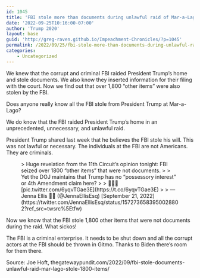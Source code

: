 ```yaml
---
id: 1045
title: 'FBI stole more than documents during unlawful raid of Mar-a-Lago – stole 1,800 other items as well'
date: '2022-09-25T10:16:00-07:00'
author: 'Trump 2020'
layout: base
guid: 'http://greg-raven.github.io/Impeachment-Chronicles/?p=1045'
permalink: /2022/09/25/fbi-stole-more-than-documents-during-unlawful-raid-of-mar-a-lago-stole-1800-other-items-as-well/
categories:
    - Uncategorized
---
```


We knew that the corrupt and criminal FBI raided President Trump’s home and stole documents. We also know they inserted information for their filing with the court. Now we find out that over 1,800 “other items” were also stolen by the FBI.

Does anyone really know all the FBI stole from President Trump at Mar-a-Lago?

We do know that the FBI raided President Trump’s home in an unprecedented, unnecessary, and unlawful raid.

President Trump shared last week that he believes the FBI stole his will. This was not lawful or necessary. The individuals at the FBI are not Americans. They are criminals.

<figure class="wp-block-embed is-type-rich is-provider-twitter wp-block-embed-twitter"><div class="wp-block-embed__wrapper">> Huge revelation from the 11th Circuit’s opinion tonight: FBI seized over 1800 “other items” that were not documents.  
>   
> Yet the DOJ maintains that Trump has no “possessory interest” or 4th Amendment claim here?  
>   
> 🤡🤡🤡 [pic.twitter.com/6yqvTGae3E](https://t.co/6yqvTGae3E)
> 
> — Jenna Ellis 🍊🦅 (@JennaEllisEsq) [September 21, 2022](https://twitter.com/JennaEllisEsq/status/1572736583950028802?ref_src=twsrc%5Etfw)

<script async="" charset="utf-8" src="https://platform.twitter.com/widgets.js"></script></div></figure>Now we know that the FBI stole 1,800 other items that were not documents during the raid. What sickos!

The FBI is a criminal enterprise. It needs to be shut down and all the corrupt actors at the FBI should be thrown in Gitmo. Thanks to Biden there’s room for them there.

Source: Joe Hoft, thegatewaypundit.com/2022/09/fbi-stole-documents-unlawful-raid-mar-lago-stole-1800-items/